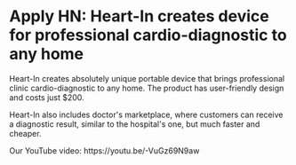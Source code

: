 # Apply HN: Heart-In creates device for professional cardio-diagnostic to any home

Heart-In creates absolutely unique portable device that brings professional clinic cardio-diagnostic to any home. The product has user-friendly design and costs just $200.<p>Heart-In also includes doctor&#x27;s marketplace, where customers can receive a diagnostic result, similar to the hospital&#x27;s one, but much faster and cheaper.<p>Our YouTube video: 
https:&#x2F;&#x2F;youtu.be&#x2F;-VuGz69N9aw
